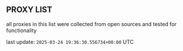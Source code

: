 ## PROXY LIST

all proxies in this list were collected from open sources and tested for functionality

last update: `2025-03-24 19:36:30.556734+00:00` UTC